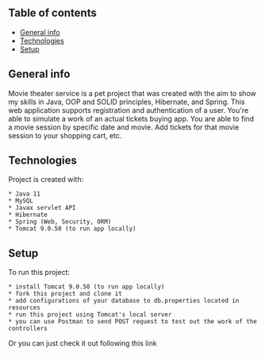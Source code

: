 ## Table of contents
* [General info](#general-info)
* [Technologies](#technologies)
* [Setup](#setup)

## General info
Movie theater service is a pet project that was created with the aim to show my skills in Java, OOP and SOLID principles, Hibernate, and Spring.
This web application supports registration and authentication of a user. You're able to simulate a work of an actual tickets buying app. You are able to find a movie session by specific date and movie. Add tickets for that movie session to your shopping cart, etc.


## Technologies
Project is created with:
```
* Java 11
* MySQL
* Javax servlet API
* Hibernate
* Spring (Web, Security, ORM)
* Tomcat 9.0.50 (to run app locally)
```

## Setup
To run this project:

```
* install Tomcat 9.0.50 (to run app locally)
* fork this project and clone it
* add configurations of your database to db.properties located in resources 
* run this project using Tomcat's local server
* you can use Postman to send POST request to test out the work of the controllers
```
Or you can just check it out following this link 
